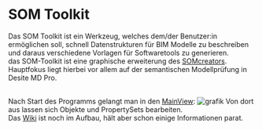 # SOM Toolkit
Das SOM Toolkit ist ein Werkzeug, welches dem/der Benutzer:in ermöglichen soll, schnell Datenstrukturen für BIM Modelle zu beschreiben<br> und daraus verschiedene Vorlagen für Softwaretools zu generieren. <br>
das SOM-Toolkit ist eine graphische erweiterung des [SOMcreators](https://github.com/c-mellueh/SOMcreator).<br>
Hauptfokus liegt hierbei vor allem auf der semantischen Modellprüfung in Desite MD Pro. <br>
<br>

Nach Start des Programms gelangt man in den [MainView](https://github.com/c-mellueh/desiteRuleCreator/wiki/Windows#mainview):
![grafik](https://user-images.githubusercontent.com/74136980/194853307-d520a29a-b5cd-456f-9fb2-6886eaee69f0.png)
Von dort aus lassen sich Objekte und PropertySets bearbeiten. <br>
Das [Wiki](https://github.com/c-mellueh/desiteRuleCreator/wiki) ist noch im Aufbau, hält aber schon einige Informationen parat.


